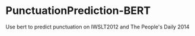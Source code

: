 # PunctuationPrediction-BERT
Use bert to predict punctuation on IWSLT2012 and The People's Daily 2014
